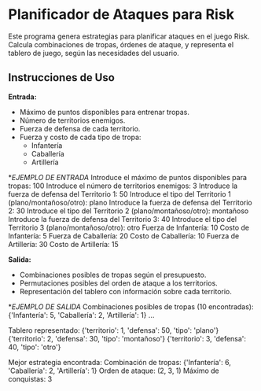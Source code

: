 # Planificador de Ataques para Risk

Este programa genera estrategias para planificar ataques en el juego Risk. Calcula combinaciones de tropas, órdenes de ataque, y representa el tablero de juego, según las necesidades del usuario.

## Instrucciones de Uso

 **Entrada:**
   - Máximo de puntos disponibles para entrenar tropas.
   - Número de territorios enemigos.
   - Fuerza de defensa de cada territorio.
   - Fuerza y costo de cada tipo de tropa:
     - Infantería
     - Caballería
     - Artillería

**EJEMPLO DE ENTRADA*
Introduce el máximo de puntos disponibles para tropas: 100
Introduce el número de territorios enemigos: 3
Introduce la fuerza de defensa del Territorio 1: 50
Introduce el tipo del Territorio 1 (plano/montañoso/otro): plano
Introduce la fuerza de defensa del Territorio 2: 30
Introduce el tipo del Territorio 2 (plano/montañoso/otro): montañoso
Introduce la fuerza de defensa del Territorio 3: 40
Introduce el tipo del Territorio 3 (plano/montañoso/otro): otro
Fuerza de Infantería: 10
Costo de Infantería: 5
Fuerza de Caballería: 20
Costo de Caballería: 10
Fuerza de Artillería: 30
Costo de Artillería: 15

 **Salida:**
   - Combinaciones posibles de tropas según el presupuesto.
   - Permutaciones posibles del orden de ataque a los territorios.
   - Representación del tablero con información sobre cada territorio.

**EJEMPLO DE SALIDA* 
Combinaciones posibles de tropas (10 encontradas):
{'Infantería': 5, 'Caballería': 2, 'Artillería': 1}
...

Tablero representado:
{'territorio': 1, 'defensa': 50, 'tipo': 'plano'}
{'territorio': 2, 'defensa': 30, 'tipo': 'montañoso'}
{'territorio': 3, 'defensa': 40, 'tipo': 'otro'}

Mejor estrategia encontrada:
Combinación de tropas: {'Infantería': 6, 'Caballería': 2, 'Artillería': 1}
Orden de ataque: (2, 3, 1)
Máximo de conquistas: 3

